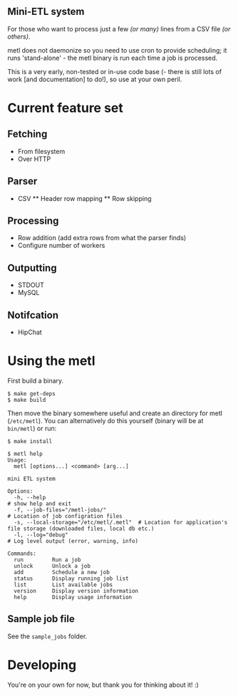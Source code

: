 Mini-ETL system
---------------

For those who want to process just a few *(or many)* lines from a CSV file *(or others)*.

metl does not daemonize so you need to use cron to provide scheduling; it runs 'stand-alone' - the metl binary is run each time a job is processed.

This is a very early, non-tested or in-use code base (- there is still lots of work [and documentation] to do!), so use at your own peril.

# Current feature set

## Fetching

* From filesystem
* Over HTTP

## Parser

* CSV
** Header row mapping
** Row skipping

## Processing

* Row addition (add extra rows from what the parser finds)
* Configure number of workers

## Outputting

* STDOUT
* MySQL

## Notifcation

* HipChat

# Using the metl

First build a binary.

```
$ make get-deps
$ make build
```

Then move the binary somewhere useful and create an directory for metl (`/etc/metl`).  You can alternatively do this yourself (binary will be at `bin/metl`) or run:

```
$ make install
```

```
$ metl help      
Usage:
  metl [options...] <command> [arg...]

mini ETL system

Options:
  -h, --help                                                                # show help and exit
  -f, --job-files="/metl-jobs/"                                             # Location of job configration files
  -s, --local-storage="/etc/metl/.metl"  # Location for application's file storage (downloaded files, local db etc.)
  -l, --log="debug"                                                         # Log level output (error, warning, info)

Commands:
  run         Run a job
  unlock      Unlock a job
  add         Schedule a new job
  status      Display running job list
  list        List available jobs
  version     Display version information
  help        Display usage information
```

## Sample job file

See the `sample_jobs` folder.

# Developing

You're on your own for now, but thank you for thinking about it! :)
